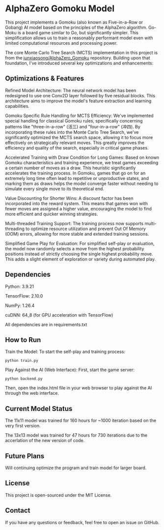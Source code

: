 # AlphaZero Gomoku Model

This project implements a Gomoku (also known as Five-in-a-Row or Gobang) AI model based on the principles of the AlphaZero algorithm. Go-Moku is a board game similar to Go, but significantly simpler. This simplification allows us to train a reasonably performant model even with limited computational resources and processing power.

The core Monte Carlo Tree Search (MCTS) implementation in this project is from the [junxiaosong/AlphaZero_Gomoku](https://github.com/junxiaosong/AlphaZero_Gomoku) repository. Building upon that foundation, I've introduced several key optimizations and enhancements:

## Optimizations & Features

Refined Model Architecture:
The neural network model has been redesigned to use one Conv2D layer followed by five residual blocks. This architecture aims to improve the model's feature extraction and learning capabilities.

Gomoku Specific Rule Handling for MCTS Efficiency:
We've implemented special handling for classical Gomoku rules, specifically concerning patterns like "three-in-a-row" (活三) and "four-in-a-row" (冲四). By incorporating these rules into the Monte Carlo Tree Search, we've significantly optimized the MCTS search space, allowing it to focus more effectively on strategically relevant moves. This greatly improves the efficiency and quality of the search, especially in critical game phases.

Accelerated Training with Draw Condition for Long Games:
Based on known Gomoku characteristics and training experience, we treat games exceeding a certain number of moves as a draw. This heuristic significantly accelerates the training process. In Gomoku, games that go on for an extremely long time often lead to repetitive or unproductive states, and marking them as draws helps the model converge faster without needing to simulate every single move to its theoretical end.

Value Discounting for Shorter Wins:
A discount factor has been incorporated into the reward system. This means that games won with fewer moves are assigned a higher value, encouraging the model to find more efficient and quicker winning strategies.

Multi-threaded Training Support:
The training process now supports multi-threading to optimize resource utilization and prevent Out Of Memory (OOM) errors, allowing for more stable and extended training sessions.

Simplified Game Play for Evaluation:
For simplified self-play or evaluation, the model now randomly selects a move from the highest probability positions instead of strictly choosing the single highest probability move. This adds a slight element of exploration or variety during automated play.

## Dependencies
Python: 3.9.21

TensorFlow: 2.10.0

NumPy: 1.26.4

cuDNN: 64_8 (for GPU acceleration with TensorFlow)

All dependencies are in requirements.txt

## How to Run

Train the Model:
To start the self-play and training process:

```
python train.py
```

Play Against the AI (Web Interface):
First, start the game server:
```
python backend.py
```

Then, open the index.html file in your web browser to play against the AI through the web interface.

## Current Model Status

The 11x11 model was trained for 160 hours for ~1000 iteration based on the very first version.

The 13x13 model was trained for 47 hours for 730 iterations due to the accerlation of the new version of code.

## Future Plans
Will continuing optimize the program and train model for larger board.

## License
This project is open-sourced under the MIT License.

## Contact
If you have any questions or feedback, feel free to open an issue on GitHub.